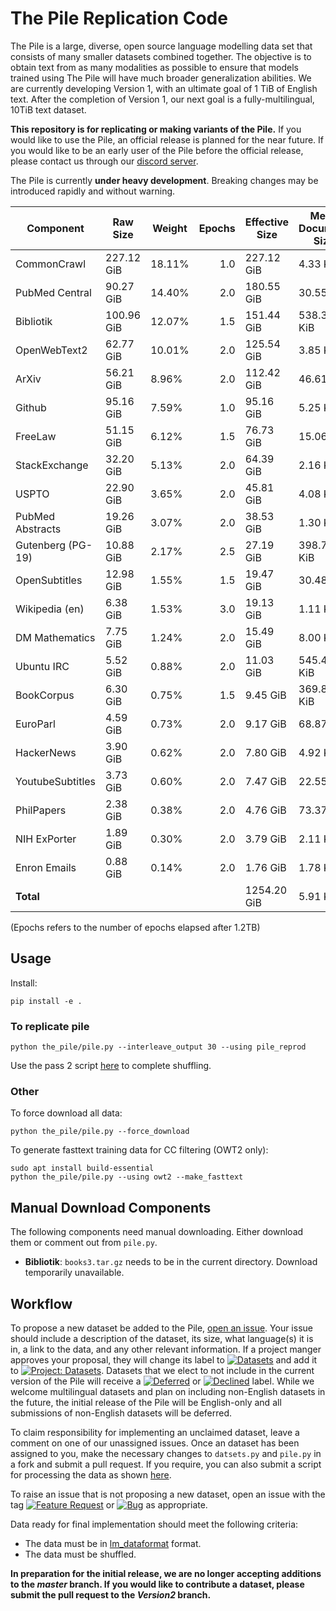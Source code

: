# The Pile Replication Code

The Pile is a large, diverse, open source language modelling data set that consists of many smaller datasets combined together. The objective is to obtain text from as many modalities as possible to ensure that models trained using The Pile will have much broader generalization abilities. We are currently developing Version 1, with an ultimate goal of 1 TiB of English text. After the completion of Version 1, our next goal is a fully-multilingual, 10TiB text dataset.

**This repository is for replicating or making variants of the Pile.** If you would like to use the Pile, an official release is planned for the near future. If you would like to be an early user of the Pile before the official release, please contact us through our [discord server](https://discord.com/invite/vtRgjbM).

The Pile is currently **under heavy development**. Breaking changes may be introduced rapidly and without warning. 


|    Component    | Raw Size |Weight|Epochs|Effective Size|Mean Document Size|
|-----------------|----------|------|-----:|--------------|------------------|
|CommonCrawl      |227.12 GiB|18.11%|   1.0|227.12 GiB    |4.33 KiB          |
|PubMed Central   |90.27 GiB |14.40%|   2.0|180.55 GiB    |30.55 KiB         |
|Bibliotik        |100.96 GiB|12.07%|   1.5|151.44 GiB    |538.36 KiB        |
|OpenWebText2     |62.77 GiB |10.01%|   2.0|125.54 GiB    |3.85 KiB          |
|ArXiv            |56.21 GiB |8.96% |   2.0|112.42 GiB    |46.61 KiB         |
|Github           |95.16 GiB |7.59% |   1.0|95.16 GiB     |5.25 KiB          |
|FreeLaw          |51.15 GiB |6.12% |   1.5|76.73 GiB     |15.06 KiB         |
|StackExchange    |32.20 GiB |5.13% |   2.0|64.39 GiB     |2.16 KiB          |
|USPTO            |22.90 GiB |3.65% |   2.0|45.81 GiB     |4.08 KiB          |
|PubMed Abstracts |19.26 GiB |3.07% |   2.0|38.53 GiB     |1.30 KiB          |
|Gutenberg (PG-19)|10.88 GiB |2.17% |   2.5|27.19 GiB     |398.73 KiB        |
|OpenSubtitles    |12.98 GiB |1.55% |   1.5|19.47 GiB     |30.48 KiB         |
|Wikipedia (en)   |6.38 GiB  |1.53% |   3.0|19.13 GiB     |1.11 KiB          |
|DM Mathematics   |7.75 GiB  |1.24% |   2.0|15.49 GiB     |8.00 KiB          |
|Ubuntu IRC       |5.52 GiB  |0.88% |   2.0|11.03 GiB     |545.48 KiB        |
|BookCorpus       |6.30 GiB  |0.75% |   1.5|9.45 GiB      |369.87 KiB        |
|EuroParl         |4.59 GiB  |0.73% |   2.0|9.17 GiB      |68.87 KiB         |
|HackerNews       |3.90 GiB  |0.62% |   2.0|7.80 GiB      |4.92 KiB          |
|YoutubeSubtitles |3.73 GiB  |0.60% |   2.0|7.47 GiB      |22.55 KiB         |
|PhilPapers       |2.38 GiB  |0.38% |   2.0|4.76 GiB      |73.37 KiB         |
|NIH ExPorter     |1.89 GiB  |0.30% |   2.0|3.79 GiB      |2.11 KiB          |
|Enron Emails     |0.88 GiB  |0.14% |   2.0|1.76 GiB      |1.78 KiB          |
|**Total**        |          |      |      |1254.20 GiB   |5.91 KiB          |


(Epochs refers to the number of epochs elapsed after 1.2TB)


## Usage


Install:

```
pip install -e .
```

### To replicate pile

```
python the_pile/pile.py --interleave_output 30 --using pile_reprod
```

Use the pass 2 script [here](https://github.com/EleutherAI/The-Pile/tree/master/processing_scripts) to complete shuffling.


### Other

To force download all data:
```
python the_pile/pile.py --force_download
```

To generate fasttext training data for CC filtering (OWT2 only):
```
sudo apt install build-essential
python the_pile/pile.py --using owt2 --make_fasttext 
```

## Manual Download Components

The following components need manual downloading. Either download them or comment out from `pile.py`. 

 - **Bibliotik**: `books3.tar.gz` needs to be in the current directory. Download temporarily unavailable.

## Workflow

To propose a new dataset be added to the Pile, [open an issue](https://github.com/EleutherAI/The-Pile/issues/new). Your issue should include a description of the dataset, its size, what language(s) it is in, a link to the data, and any other relevant information. If a project manger approves your proposal, they will change its label to [![Datasets](https://img.shields.io/github/labels/EleutherAI/The-Pile/Dataset)](https://github.com/EleutherAI/The-Pile/labels/Dataset) and add it to [![Project: Datasets](https://img.shields.io/badge/Project-Datasets-lightgrey)](https://github.com/EleutherAI/The-Pile/projects/2). Datasets that we elect to not include in the current version of the Pile will receive a [![Deferred](https://img.shields.io/github/labels/EleutherAI/The-Pile/Deferred%20to%20v2)](https://github.com/EleutherAI/The-Pile/labels/Deferred%20to%20v2) or [![Declined](https://img.shields.io/github/labels/EleutherAI/The-Pile/Declined)](https://github.com/EleutherAI/The-Pile/labels/Declined) label. While we welcome multilingual  datasets and plan on including non-English datasets in the future, the initial release of the Pile will be English-only and all submissions of non-English datasets will be deferred.

To claim responsibility for implementing an unclaimed dataset, leave a comment on one of our unassigned issues. Once an dataset has been assigned to you, make the necessary changes to `datsets.py` and `pile.py` in a fork and submit a pull request. If you require, you can also submit a script for processing the data as shown [here](https://github.com/EleutherAI/pile_enron_emails).

To raise an issue that is not proposing a new dataset, open an issue with the tag [![Feature Request](https://img.shields.io/github/labels/EleutherAI/The-Pile/Feature%20Request)](https://github.com/EleutherAI/The-Pile/labels/Feature%20Request) or [![Bug](https://img.shields.io/github/labels/EleutherAI/The-Pile/Bug)](https://github.com/EleutherAI/The-Pile/labels/Bug) as appropriate.

Data ready for final implementation should meet the following criteria:

- The data must be in [lm_dataformat](https://github.com/leogao2/lm_dataformat/) format.
- The data must be shuffled.

**In preparation for the initial release, we are no longer accepting additions to the *master* branch. If you would like to contribute a dataset, please submit the pull request to the *Version2* branch.**
